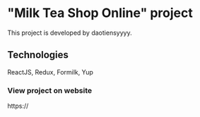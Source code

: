 # "Milk Tea Shop Online" project
This project is developed by daotiensyyyy.
## Technologies
ReactJS, Redux, Formilk, Yup
### View project on website
https://
